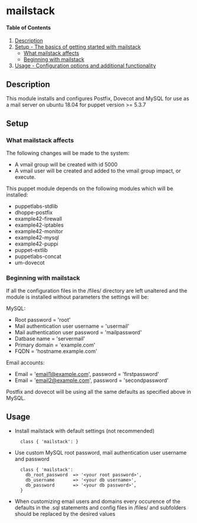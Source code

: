 # mailstack

#### Table of Contents

1. [Description](#description)
1. [Setup - The basics of getting started with mailstack](#setup)
    * [What mailstack affects](#what-mailstack-affects)
    * [Beginning with mailstack](#beginning-with-mailstack)
1. [Usage - Configuration options and additional functionality](#usage)

## Description

This module installs and configures Postfix, Dovecot and MySQL for use as a mail server on ubuntu 18.04 for puppet version >= 5.3.7

## Setup

### What mailstack affects

The following changes will be made to the system:

* A vmail group will be created with id 5000
* A vmail user will be created and added to the vmail group
  impact, or execute.

This puppet module depends on the following modules which will be installed:
* puppetlabs-stdlib
* dhoppe-postfix
* example42-firewall
* example42-iptables
* example42-monitor
* example42-mysql
* example42-puppi
* puppet-extlib
* puppetlabs-concat
* um-dovecot

### Beginning with mailstack

If all the configuration files in the /files/ directory are left unaltered and the module is installed without parameters the settings will be:

MySQL:
* Root password = 'root'
* Mail authentication user username = 'usermail'
* Mail authentication user password = 'mailpassword'
* Datbase name = 'servermail'
* Primary domain = 'example.com'
* FQDN = 'hostname.example.com'

Email accounts:
* Email =  'email1@example.com', password = 'firstpassword'
* Email =  'email2@example.com', password = 'secondpassword'

Postfix and dovecot will be using all the same defaults as specified above in MySQL.

## Usage

* Install mailstack with default settings (not recommended)

        class { 'mailstack': }

* Use custom MySQL root password, mail authentication user username and password

        class { 'mailstack':
          db_root_password  => '<your root password>',
          db_username       => '<your db username>',
          db_password       => '<your db password>',
        }

* When customizing email users and domains every occurence of the defaults in the .sql statements and config files in /files/ and subfolders should be replaced by the desired values
